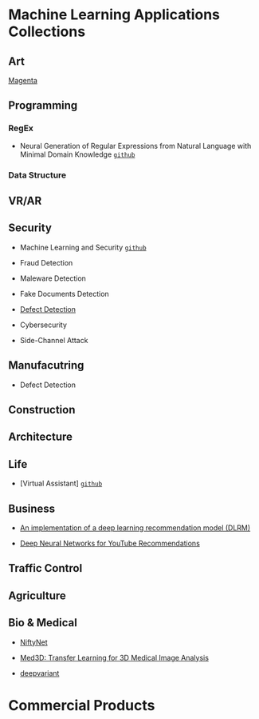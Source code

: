 # Machine Learning Applications Collections

## Art

[Magenta](https://magenta.tensorflow.org/)

## Programming

### RegEx

* Neural Generation of Regular Expressions from Natural Language with Minimal Domain Knowledge [`github`](https://github.com/nicholaslocascio/deep-regex)

### Data Structure

## VR/AR

## Security

* Machine Learning and Security [`github`](https://github.com/13o-bbr-bbq/machine_learning_security)

* Fraud Detection

* Maleware Detection

* Fake Documents Detection

* [Defect Detection](https://devblogs.nvidia.com/automatic-defect-inspection-using-the-nvidia-end-to-end-deep-learning-platform/)

* Cybersecurity

* Side-Channel Attack

## Manufacutring

* Defect Detection

## Construction

## Architecture

## Life

* [Virtual Assistant] [`github`](https://github.com/DragonComputer/Dragonfire)

## Business

* [An implementation of a deep learning recommendation model (DLRM)](https://github.com/facebookresearch/dlrm?utm_source=mybridge&utm_medium=blog&utm_campaign=read_more)

* [Deep Neural Networks for YouTube Recommendations](https://research.google/pubs/pub45530/)

## Traffic Control

## Agriculture

## Bio & Medical

* [NiftyNet](https://github.com/NifTK/NiftyNet)

* [Med3D: Transfer Learning for 3D Medical Image Analysis](https://github.com/Tencent/MedicalNet)

* [deepvariant](https://github.com/google/deepvariant)

# Commercial Products
